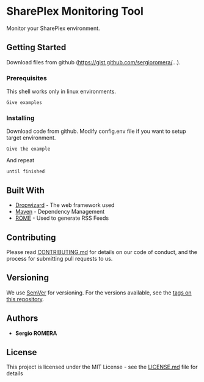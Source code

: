 # SharePlex Monitoring Tool

Monitor your SharePlex environment.

## Getting Started

Download files from github (https://gist.github.com/sergioromera/...).

### Prerequisites

This shell works only in linux environments.

```
Give examples
```

### Installing

Download code from github.
Modify config.env file if you want to setup target environment.


```
Give the example
```

And repeat

```
until finished
```


## Built With

* [Dropwizard](http://www.dropwizard.io/1.0.2/docs/) - The web framework used
* [Maven](https://maven.apache.org/) - Dependency Management
* [ROME](https://rometools.github.io/rome/) - Used to generate RSS Feeds

## Contributing

Please read [CONTRIBUTING.md](https://gist.github.com/PurpleBooth/b24679402957c63ec426) for details on our code of conduct, and the process for submitting pull requests to us.

## Versioning

We use [SemVer](http://semver.org/) for versioning. For the versions available, see the [tags on this repository](https://github.com/your/project/tags). 

## Authors

* **Sergio ROMERA**


## License

This project is licensed under the MIT License - see the [LICENSE.md](LICENSE.md) file for details

